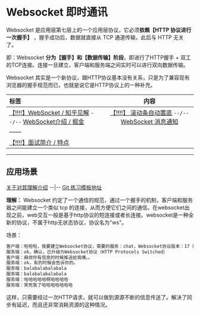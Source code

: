 # Websocket 即时通讯

Websocket 是应用层第七层上的一个应用层协议，它必须**依赖【HTTP 协议进行一次握手】** ，握手成功后，数据就直接从 TCP 通道传输，此后与 HTTP 无关了。

即：Websocket **分为【握手】和【数据传输】阶段**，即进行了HTTP握手 + 双工的TCP连接。连接一旦建立，客户端和服务端之间实时可以进行双向数据传输。

Websocket 其实是一个新协议，跟HTTP协议基本没有关系，只是为了兼容现有浏览器的握手规范而已，也就是说它是HTTP协议上的一种补充。

标签|内容
:-|:-:
[【!!!!】WebSocket / 知乎见解](https://www.zhihu.com/question/20215561) `--/--` [WebSocket介绍 / 掘金](https://juejin.im/post/6876301731966713869) | [【!!!!】 滚动条自动置底](https://zhuanlan.zhihu.com/p/89906315) `--/--` [WebSocket 消息通知](https://blog.csdn.net/qq_37128049/article/details/96977671)
 | ——
 | [【!!!!】面试简介 / 特点](https://www.cnblogs.com/fan-1994716/p/11875730.html)

---

## 应用场景

[关于对其理解介绍](https://www.zhihu.com/question/20215561) --|-- [Git 练习模板地址](https://github.com/leijin0416/Vue-Plug-in_unit/blob/master/vueTemplate/1_weChat.vue)

**理解：** Websocket 约定了一个通信的规范，通过一个握手的机制，客户端和服务器之间能建立一个类似 tcp 的连接，从而方便它们之间的通信。在websocket出现之前，web交互一般是基于http协议的短连接或者长连接。websocket是一种全新的协议，不属于http无状态协议，协议名为"ws"。

场景：

```txt
客户端：啦啦啦，我要建立Websocket协议，需要的服务：chat，Websocket协议版本：17（HTTP Request）
服务端：ok，确认，已升级为Websocket协议（HTTP Protocols Switched）
客户端：麻烦你有信息的时候推送给我噢。。
服务端：ok，有的时候会告诉你的。
服务端：balabalabalabala
服务端：balabalabalabala
服务端：哈哈哈哈哈啊哈哈哈哈
服务端：笑死我了哈哈哈哈哈哈哈
```

这样，只需要经过一次HTTP请求，就可以做到源源不断的信息传送了。解决了同步有延迟，而且还非常消耗资源的这种情况。
